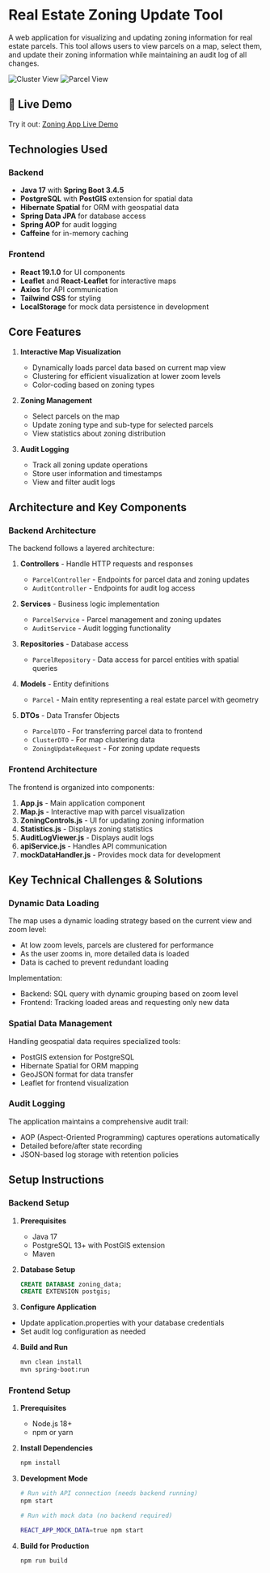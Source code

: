 # Real Estate Zoning Update Tool

A web application for visualizing and updating zoning information for real estate parcels. This tool allows users to view parcels on a map, select them, and update their zoning information while maintaining an audit log of all changes.

![Cluster View](frontend/public/cluster-view.png)
![Parcel View](frontend/public/parcle-view.png)

## 🚀 Live Demo

Try it out: [Zoning App Live Demo](https://zoning-app.rohitrana.dev)

## Technologies Used

### Backend

- **Java 17** with **Spring Boot 3.4.5**
- **PostgreSQL** with **PostGIS** extension for spatial data
- **Hibernate Spatial** for ORM with geospatial data
- **Spring Data JPA** for database access
- **Spring AOP** for audit logging
- **Caffeine** for in-memory caching

### Frontend

- **React 19.1.0** for UI components
- **Leaflet** and **React-Leaflet** for interactive maps
- **Axios** for API communication
- **Tailwind CSS** for styling
- **LocalStorage** for mock data persistence in development

## Core Features

1. **Interactive Map Visualization**

   - Dynamically loads parcel data based on current map view
   - Clustering for efficient visualization at lower zoom levels
   - Color-coding based on zoning types

2. **Zoning Management**

   - Select parcels on the map
   - Update zoning type and sub-type for selected parcels
   - View statistics about zoning distribution

3. **Audit Logging**
   - Track all zoning update operations
   - Store user information and timestamps
   - View and filter audit logs

## Architecture and Key Components

### Backend Architecture

The backend follows a layered architecture:

1. **Controllers** - Handle HTTP requests and responses

   - `ParcelController` - Endpoints for parcel data and zoning updates
   - `AuditController` - Endpoints for audit log access

2. **Services** - Business logic implementation

   - `ParcelService` - Parcel management and zoning updates
   - `AuditService` - Audit logging functionality

3. **Repositories** - Database access

   - `ParcelRepository` - Data access for parcel entities with spatial queries

4. **Models** - Entity definitions

   - `Parcel` - Main entity representing a real estate parcel with geometry

5. **DTOs** - Data Transfer Objects
   - `ParcelDTO` - For transferring parcel data to frontend
   - `ClusterDTO` - For map clustering data
   - `ZoningUpdateRequest` - For zoning update requests

### Frontend Architecture

The frontend is organized into components:

1. **App.js** - Main application component
2. **Map.js** - Interactive map with parcel visualization
3. **ZoningControls.js** - UI for updating zoning information
4. **Statistics.js** - Displays zoning statistics
5. **AuditLogViewer.js** - Displays audit logs
6. **apiService.js** - Handles API communication
7. **mockDataHandler.js** - Provides mock data for development

## Key Technical Challenges & Solutions

### Dynamic Data Loading

The map uses a dynamic loading strategy based on the current view and zoom level:

- At low zoom levels, parcels are clustered for performance
- As the user zooms in, more detailed data is loaded
- Data is cached to prevent redundant loading

Implementation:

- Backend: SQL query with dynamic grouping based on zoom level
- Frontend: Tracking loaded areas and requesting only new data

### Spatial Data Management

Handling geospatial data requires specialized tools:

- PostGIS extension for PostgreSQL
- Hibernate Spatial for ORM mapping
- GeoJSON format for data transfer
- Leaflet for frontend visualization

### Audit Logging

The application maintains a comprehensive audit trail:

- AOP (Aspect-Oriented Programming) captures operations automatically
- Detailed before/after state recording
- JSON-based log storage with retention policies

## Setup Instructions

### Backend Setup

1. **Prerequisites**

   - Java 17
   - PostgreSQL 13+ with PostGIS extension
   - Maven

2. **Database Setup**
   ```sql
   CREATE DATABASE zoning_data;
   CREATE EXTENSION postgis;
   ```
3. **Configure Application**

- Update application.properties with your database credentials
- Set audit log configuration as needed

4. **Build and Run**
   ```bash
   mvn clean install
   mvn spring-boot:run
   ```

### Frontend Setup

1. **Prerequisites**

   - Node.js 18+
   - npm or yarn

2. **Install Dependencies**

   ```bash
   npm install
   ```

3. **Development Mode**

   ```bash
   # Run with API connection (needs backend running)
   npm start

   # Run with mock data (no backend required)

   REACT_APP_MOCK_DATA=true npm start
   ```

4. **Build for Production**

   ```bash
   npm run build
   ```
